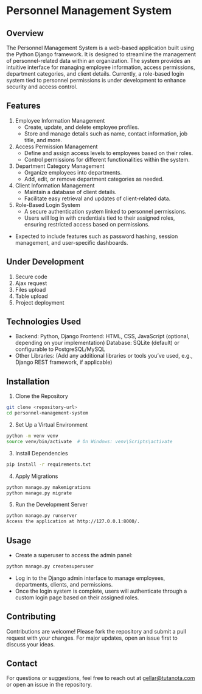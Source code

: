 # Personnel Management System

## Overview
The Personnel Management System is a web-based application built using the Python Django framework. It is designed to streamline the management of personnel-related data within an organization. The system provides an intuitive interface for managing employee information, access permissions, department categories, and client details. Currently, a role-based login system tied to personnel permissions is under development to enhance security and access control.

## Features
1. Employee Information Management
    - Create, update, and delete employee profiles.
    - Store and manage details such as name, contact information, job title, and more.
2. Access Permission Management
    - Define and assign access levels to employees based on their roles.
    - Control permissions for different functionalities within the system.
3. Department Category Management
    - Organize employees into departments.
    - Add, edit, or remove department categories as needed.
4. Client Information Management
    - Maintain a database of client details.
    - Facilitate easy retrieval and updates of client-related data.
5. Role-Based Login System
    - A secure authentication system linked to personnel permissions.
    - Users will log in with credentials tied to their assigned roles, ensuring restricted access based on permissions.
- Expected to include features such as password hashing, session management, and user-specific dashboards.

## Under Development
1. Secure code
2. Ajax request
3. Files upload
4. Table upload
5. Project deployment

## Technologies Used
- Backend: Python, Django
Frontend: HTML, CSS, JavaScript (optional, depending on your implementation)
Database: SQLite (default) or configurable to PostgreSQL/MySQL
- Other Libraries: (Add any additional libraries or tools you’ve used, e.g., Django REST framework, if applicable)

## Installation
1. Clone the Repository
```bash
git clone <repository-url>
cd personnel-management-system
```

2. Set Up a Virtual Environment
```bash
python -m venv venv
source venv/bin/activate  # On Windows: venv\Scripts\activate
```
3. Install Dependencies
```bash
pip install -r requirements.txt
```

4. Apply Migrations
```bash
python manage.py makemigrations
python manage.py migrate
```

5. Run the Development Server
```bash
python manage.py runserver
Access the application at http://127.0.0.1:8000/.
```
## Usage
- Create a superuser to access the admin panel:
```bash
python manage.py createsuperuser
```
- Log in to the Django admin interface to manage employees, departments, clients, and permissions.
- Once the login system is complete, users will authenticate through a custom login page based on their assigned roles.

## Contributing
Contributions are welcome! Please fork the repository and submit a pull request with your changes. For major updates, open an issue first to discuss your ideas.

## Contact
For questions or suggestions, feel free to reach out at gellar@tutanota.com or open an issue in the repository.
